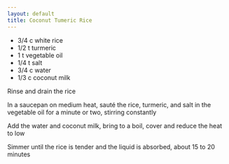 ```yaml
---
layout: default
title: Coconut Tumeric Rice
---
```



* 3/4 c white rice
* 1/2 t turmeric
* 1 t vegetable oil
* 1/4 t salt
* 3/4 c water
* 1/3 c coconut milk

Rinse and drain the rice

In a saucepan on medium heat, sauté the rice, turmeric, and salt in the vegetable oil for a minute or two, stirring constantly

Add the water and coconut milk, bring to a boil, cover and reduce the heat to low

Simmer until the rice is tender and the liquid is absorbed, about 15 to 20 minutes
